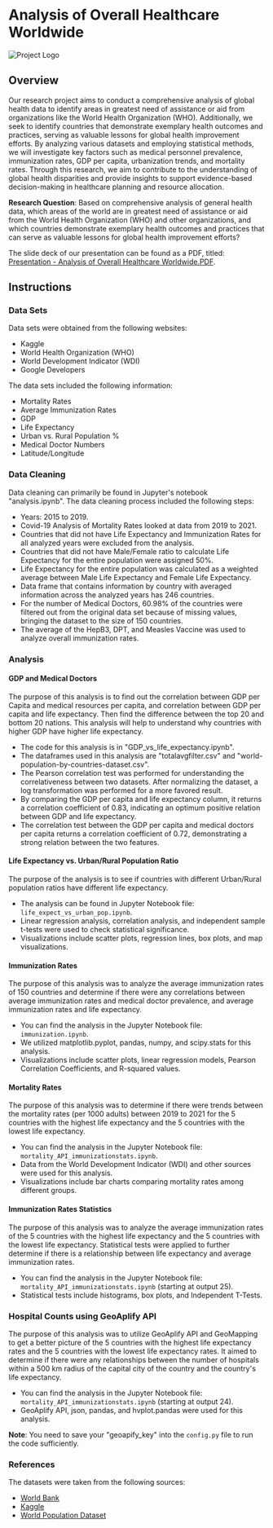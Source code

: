 # Analysis of Overall Healthcare Worldwide

![Project Logo](https://www.e-ir.info/wp-content/uploads/fly-images/84328/Screenshot-2020-05-22-at-19.22.11-807x455-c.jpg)


## Overview

Our research project aims to conduct a comprehensive analysis of global health data to identify areas in greatest need of assistance or aid from organizations like the World Health Organization (WHO). Additionally, we seek to identify countries that demonstrate exemplary health outcomes and practices, serving as valuable lessons for global health improvement efforts. By analyzing various datasets and employing statistical methods, we will investigate key factors such as medical personnel prevalence, immunization rates, GDP per capita, urbanization trends, and mortality rates. Through this research, we aim to contribute to the understanding of global health disparities and provide insights to support evidence-based decision-making in healthcare planning and resource allocation.

**Research Question**: Based on comprehensive analysis of general health data, which areas of the world are in greatest need of assistance or aid from the World Health Organization (WHO) and other organizations, and which countries demonstrate exemplary health outcomes and practices that can serve as valuable lessons for global health improvement efforts?

The slide deck of our presentation can be found as a PDF, titled: [Presentation - Analysis of Overall Healthcare Worldwide.PDF](https://docs.google.com/presentation/d/1ocTOHkDrqGDJFO85Cjwz38St5kXDhVix88cvsFs2HfM/edit#slide=id.g252acccf8a5_0_18).

## Instructions

### Data Sets

Data sets were obtained from the following websites:
- Kaggle
- World Health Organization (WHO)
- World Development Indicator (WDI)
- Google Developers

The data sets included the following information:
- Mortality Rates
- Average Immunization Rates
- GDP
- Life Expectancy
- Urban vs. Rural Population %
- Medical Doctor Numbers
- Latitude/Longitude

### Data Cleaning

Data cleaning can primarily be found in Jupyter's notebook "analysis.ipynb". The data cleaning process included the following steps:
- Years: 2015 to 2019.
- Covid-19 Analysis of Mortality Rates looked at data from 2019 to 2021.
- Countries that did not have Life Expectancy and Immunization Rates for all analyzed years were excluded from the analysis.
- Countries that did not have Male/Female ratio to calculate Life Expectancy for the entire population were assigned 50%.
- Life Expectancy for the entire population was calculated as a weighted average between Male Life Expectancy and Female Life Expectancy.
- Data frame that contains information by country with averaged information across the analyzed years has 246 countries.
- For the number of Medical Doctors, 60.98% of the countries were filtered out from the original data set because of missing values, bringing the dataset to the size of 150 countries.
- The average of the HepB3, DPT, and Measles Vaccine was used to analyze overall immunization rates.

### Analysis

#### GDP and Medical Doctors

The purpose of this analysis is to find out the correlation between GDP per Capita and medical resources per capita, and correlation between GDP per capita and life expectancy. Then find the difference between the top 20 and bottom 20 nations. This analysis will help to understand why countries with higher GDP have higher life expectancy.

- The code for this analysis is in "GDP_vs_life_expectancy.ipynb".
- The dataframes used in this analysis are "totalavgfilter.csv" and "world-population-by-countries-dataset.csv".
- The Pearson correlation test was performed for understanding the correlativeness between two datasets. After normalizing the dataset, a log transformation was performed for a more favored result.
- By comparing the GDP per capita and life expectancy column, it returns a correlation coefficient of 0.83, indicating an optimum positive relation between GDP and life expectancy.
- The correlation test between the GDP per capita and medical doctors per capita returns a correlation coefficient of 0.72, demonstrating a strong relation between the two features.

#### Life Expectancy vs. Urban/Rural Population Ratio

The purpose of the analysis is to see if countries with different Urban/Rural population ratios have different life expectancy.

- The analysis can be found in Jupyter Notebook file: `life_expect_vs_urban_pop.ipynb`.
- Linear regression analysis, correlation analysis, and independent sample t-tests were used to check statistical significance.
- Visualizations include scatter plots, regression lines, box plots, and map visualizations.

#### Immunization Rates

The purpose of this analysis was to analyze the average immunization rates of 150 countries and determine if there were any correlations between average immunization rates and medical doctor prevalence, and average immunization rates and life expectancy.

- You can find the analysis in the Jupyter Notebook file: `immunization.ipynb`.
- We utilized matplotlib.pyplot, pandas, numpy, and scipy.stats for this analysis.
- Visualizations include scatter plots, linear regression models, Pearson Correlation Coefficients, and R-squared values.

#### Mortality Rates

The purpose of this analysis was to determine if there were trends between the mortality rates (per 1000 adults) between 2019 to 2021 for the 5 countries with the highest life expectancy and the 5 countries with the lowest life expectancy.

- You can find the analysis in the Jupyter Notebook file: `mortality_API_immunizationstats.ipynb`.
- Data from the World Development Indicator (WDI) and other sources were used for this analysis.
- Visualizations include bar charts comparing mortality rates among different groups.

#### Immunization Rates Statistics

The purpose of this analysis was to analyze the average immunization rates of the 5 countries with the highest life expectancy and the 5 countries with the lowest life expectancy. Statistical tests were applied to further determine if there is a relationship between life expectancy and average immunization rates.

- You can find the analysis in the Jupyter Notebook file: `mortality_API_immunizationstats.ipynb` (starting at output 25).
- Statistical tests include histograms, box plots, and Independent T-Tests.

### Hospital Counts using GeoAplify API

The purpose of this analysis was to utilize GeoAplify API and GeoMapping to get a better picture of the 5 countries with the highest life expectancy rates and the 5 countries with the lowest life expectancy rates. It aimed to determine if there were any relationships between the number of hospitals within a 500 km radius of the capital city of the country and the country's life expectancy.

- You can find the analysis in the Jupyter Notebook file: `mortality_API_immunizationstats.ipynb` (starting at output 24).
- GeoAplify API, json, pandas, and hvplot.pandas were used for this analysis.

**Note**: You need to save your "geoapify_key" into the `config.py` file to run the code sufficiently.

### References

The datasets were taken from the following sources:
- [World Bank](https://data.worldbank.org/indicator/SP.DYN.AMRT.FE)
- [Kaggle](https://www.kaggle.com/datasets/paultimothymooney/latitude-and-longitude-for-every-country-and-state)
- [World Population Dataset](https://www.kaggle.com/datasets/kiranshahi/life-expectancy-dataset?datasetId=1980580&sortBy=dateRun&tab=profile)



